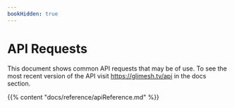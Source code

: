 ```yaml
---
bookHidden: true
---
```

# API Requests
This document shows common API requests that may be of use. To see the most recent version of the API visit https://glimesh.tv/api in the docs section.


{{% content "docs/reference/apiReference.md" %}}
